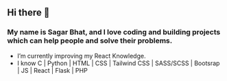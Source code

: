 ## Hi there 👋

### My name is Sagar Bhat, and I love coding and building projects which can help people and solve their problems.

<!-- **codingsagar/codingsagar** is a ✨ _special_ ✨ repository because its `README.md` (this file) appears on your GitHub profile. -->


<!-- 🔭 I’m currently working on ... -->
<ul>
  <li> I’m currently improving my React Knowledge.</li>
  <li> I know C | Python | HTML | CSS | Tailwind CSS | SASS/SCSS | Bootsrap | JS | React | Flask | PHP </li>
</ul>
